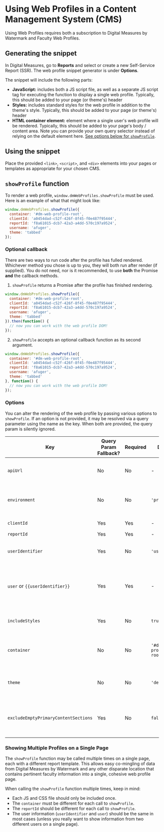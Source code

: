 # Using Web Profiles in a Content Management System (CMS)

Using Web Profiles requires both a subscription to Digital Measures by Watermark and Faculty Web Profiles.

## Generating the snippet

In Digital Measures, go to **Reports** and select or create a new Self-Service Report (SSR). The web profile snippet generator is under **Options**.

The snippet will include the following parts:
* **JavaScript:** includes both a JS script file, as well as a separate JS script tag for executing the function to display a single web profile. Typically, this should be added to your page (or theme's) header
* **Styles:** includes standard styles for the web profile in addition to the theme's style. Typically, this should be added to your page (or theme's) header
* **HTML container element:** element where a single user's web profile will be rendered. Typically, this should be added to your page's body / content area. Note you can provide your own query selector instead of relying on the default element here. [See options below for `showProfile`](#options).

## Using the snippet

Place the provided `<link>`, `<script>`, and `<div>` elements into your pages or templates as appropriate for your chosen CMS.

## `showProfile` function

To render a web profile, `window.dmWebProfiles.showProfile` must be used. Here is an example of what that might look like:

```javascript
window.dmWebProfiles.showProfile({
  container: '#dm-web-profile-root',
  clientId: 'a0454dad-c52f-426f-8f45-f0e487f95444',
  reportId: 'f8a61015-dcb7-42a3-a4dd-570c197a9524',
  username: 'afuger',
  theme: 'tabbed'
});
```

### Optional callback

There are two ways to run code after the profile has fulled rendered. Whichever method you chose is up to you, they will both run after render (if supplied). You do not need, nor is it recommended, to use **both** the Promise **and** the callback methods.

1. `showProfile` returns a Promise after the profile has finished rendering.

```javascript
window.dmWebProfiles.showProfile({
  container: '#dm-web-profile-root',
  clientId: 'a0454dad-c52f-426f-8f45-f0e487f95444',
  reportId: 'f8a61015-dcb7-42a3-a4dd-570c197a9524',
  username: 'afuger',
  theme: 'tabbed'
}).then(function() {
  // now you can work with the web profile DOM!
});
```

2. `showProfile` accepts an optional callback function as its second argument.

```javascript
window.dmWebProfiles.showProfile({
  container: '#dm-web-profile-root',
  clientId: 'a0454dad-c52f-426f-8f45-f0e487f95444',
  reportId: 'f8a61015-dcb7-42a3-a4dd-570c197a9524',
  username: 'afuger',
  theme: 'tabbed'
}, function() {
  // now you can work with the web profile DOM!
});
```

### Options

You can alter the rendering of the web profile by passing various options to `showProfile`. If an option is not provided, it may be resolved via a query parameter using the name as the key. When both are provided, the query param is silently ignored.

| Key | Query Param Fallback? | Required | Default | Notes |
| ---- | ---- | ---- | ---- | ---- |
| `apiUrl`         | No   | No   | - | Location of the web profile's back-end entry point. When present, the `environment` will be ignored. |
| `environment`    | No   | No   | `'production'` | Digital Measures environment from which the report's template and user's data should be retrieved (e.g., production, beta, local, etc.) |
| `clientId`       | Yes  | Yes  | - | Set up by Digital Measures when enabling web profiles via SSR |
| `reportId`       | Yes  | Yes  | - | SSR report ID |
| `userIdentifier` | Yes  | No   | `'username'` | Currently only supports username; will either be username or name of secondary user identifier |
| `user` or `{{userIdentifier}}`           | Yes  | Yes  | - | User whose profile should be displayed. Can also specify using the value of userIdentifier as the key (e.g., `userIdentifier=netId&user=1234` _or_ `userIdentifier=netId&netId=1234`) |
| `includeStyles`  | Yes  | No   | `true` | When true, styles applied to activities sections inside the report builder will also be included in the web profile output |
| `container`      | No   | No   | `'#dm-web-profile-root'` | DOM query selector for the container element in which the web profile will be rendered. Should be an empty element on the page. |
| `theme`          | No   | No   | `'default'` | A function that accepts a web profile object, and returns a rendered DOM element containing the profile. Renders full profile as single page by default. |
| `excludeEmptyPrimaryContentSections` | Yes  | No   | `false` | When true, headings indicating primary web profile content sections inside the report builder will be excluded from the profile when there are no contents (records or text). |

### Showing Multiple Profiles on a Single Page

The `showProfile` function may be called multiple times on a single page, each with a different report template. This allows easy co-mingling of data from Digital Measures by Watermark and any other disparate location that contains pertinent faculty information into a single, cohesive web profile page.

When calling the `showProfile` function multiple times, keep in mind:
* Each JS and CSS file should only be included once.
* The `container` must be different for each call to `showProfile`.
* The `reportId` should be different for each call to `showProfile`.
* The user information (`userIdentifier` and `user`) should be the same in most cases (unless you really want to show information from two different users on a single page).


